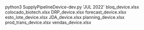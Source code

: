 python3 SupplyPipelineDevice-dev.py 'JUL 2022' bloq_device.xlsx colocado_biotech.xlsx DRP_device.xlsx forecast_device.xlsx esto_lote_device.xlsx JDA_device.xlsx planning_device.xlsx prod_trans_device.xlsx vendas_device.xlsx